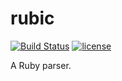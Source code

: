 # rubic

[![Build Status](https://travis-ci.org/dylanmckay/rubic.svg?branch=master)](https://travis-ci.org/dylanmckay/rubic)
[![license](https://img.shields.io/github/license/dylanmckay/rubic.svg)]()

A Ruby parser.
